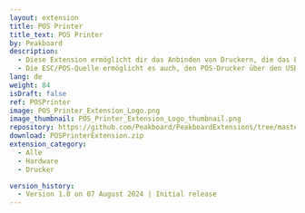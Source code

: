 ```yaml
---
layout: extension
title: POS Printer
title_text: POS Printer
by: Peakboard
description: 
  - Diese Extension ermöglicht dir das Anbinden von Druckern, die das ESC/POS oder ZPL Protokoll unterstützen. Hierfür bietet die Extension zwei benutzerdefinierte Listen, von denen eine das ESC/POS-Protokoll von EPSON und die andere das ZPL-Protokoll von Zebra unterstützt. POS-Drucker, die eines dieser beiden Protokolle unterstützen, können in eine Peakboard-Anwendung integriert werden, ohne dass ein Treiber installiert werden muss.
  - Die ESC/POS-Quelle ermöglicht es auch, den POS-Drucker über den USB-Anschluss mit Hilfe einer virtuellen seriellen Schnittstelle anzuschließen. Um den Drucker direkt zu nutzen, muss ein Druckertreiber installiert werden.
lang: de
weight: 84
isDraft: false
ref: POSPrinter
image: POS_Printer_Extension_Logo.png
image_thumbnail: POS_Printer_Extension_Logo_thumbnail.png
repository: https://github.com/Peakboard/PeakboardExtensions/tree/master/POSPrinter
download: POSPrinterExtension.zip
extension_category:
  - Alle
  - Hardware
  - Drucker

version_history:
  - Version 1.0 on 07 August 2024 | Initial release
---
```

